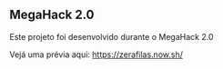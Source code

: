 ## MegaHack 2.0

Este projeto foi desenvolvido durante o MegaHack 2.0

Vejá uma prévia aqui: https://zerafilas.now.sh/
